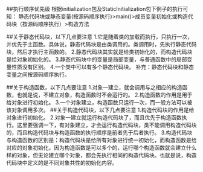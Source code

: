 ##执行顺序优先级
根据initialization包及StaticInitialization包下例子的执行可知：
静态代码块或静态变量(按源码顺序执行)>main()>成员变量初始化或构造代码块（按源码顺序执行）>构造方法

##关于静态代码块，以下几点要注意
1.它是随着类的加载而执行，只执行一次，并优先于主函数。具体说，静态代码块是由类调用的。类调用时，先执行静态代码块，然后才执行主函数的。
2.静态代码块其实就是给类初始化的，而构造代码块是给对象初始化的。
3.静态代码块中的变量是局部变量，与普通函数中的局部变量性质没有区别。
4.一个类中可以有多个静态代码块。
补充：静态代码块和静态变量之间按源码顺序执行。

##关于构造函数，以下几点要注意
1.对象一建立，就会调用与之相应的构造函数，也就是说，不建立对象，构造函数时不会运行的。
2.构造函数的作用是用于给对象进行初始化。
3.一个对象建立，构造函数只运行一次，而一般方法可以被该对象调用多次。
##关于构造代码块，以下几点要注意
1.构造代码块的作用是给对象进行初始化。
2.对象一建立就运行构造代码块了，而且优先于构造函数执行。这里要强调一下，有对象建立，才会运行构造代码块，类不能调用构造代码块的，而且构造代码块与构造函数的执行顺序是前者先于后者执行。
3.构造代码块与构造函数的区别是：构造代码块是给所有对象进行统一初始化，而构造函数是给对应的对象初始化，因为构造函数是可以多个的，运行哪个构造函数就会建立什么样的对象，但无论建立哪个对象，都会先执行相同的构造代码块。也就是说，构造代码块中定义的是不同对象共性的初始化内容。




